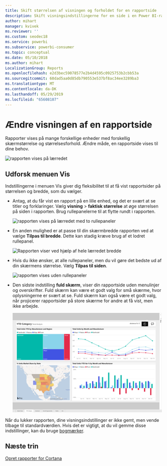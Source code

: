 ```yaml
---
title: Skift størrelsen af visningen og forholdet for en rapportside
description: Skift visningsindstillingerne for en side i en Power BI-rapport
author: mihart
manager: kvivek
ms.reviewer: ''
ms.custom: seodec18
ms.service: powerbi
ms.subservice: powerbi-consumer
ms.topic: conceptual
ms.date: 05/10/2018
ms.author: mihart
LocalizationGroup: Reports
ms.openlocfilehash: e2d3bec59078577e2b4d4595c0925753b2cbb53a
ms.sourcegitcommit: 60dad5aa0d85db790553e537bf8ac34ee3289ba3
ms.translationtype: MT
ms.contentlocale: da-DK
ms.lasthandoff: 05/29/2019
ms.locfileid: "65608107"
---
```

# <a name="change-the-display-of-a-report-page"></a>Ændre visningen af en rapportside
Rapporter vises på mange forskellige enheder med forskellig skærmstørrelse og størrelsesforhold.  Ændre måde, en rapportside vises til dine behov.    

![rapporten vises på lærredet](media/end-user-report-view/power-bi-report.png)

## <a name="explore-the-view-menu"></a>Udforsk menuen Vis
Indstillingerne i menuen Vis giver dig fleksibilitet til at få vist rapportsider på størrelsen og bredde, som du vælger.

- Antag, at du får vist en rapport på en lille enhed, og det er svært at se titler og forklaringer.  Vælg **visning** > **faktisk størrelse** at øge størrelsen på siden i rapporten. Brug rullepanelerne til at flytte rundt i rapporten. 

    ![rapporten vises på lærredet med to rullepaneler](media/end-user-report-view/power-bi-actual-size-new.png)


- En anden mulighed er at passe til din skærmbredde rapporten ved at vælge **Tilpas til bredde**. Dette kan stadig kræve brug af et lodret rullepanel.

  ![Rapporten viser ved hjælp af hele lærredet bredde](media/end-user-report-view/power-bi-fit-to-width-new.png)

- Hvis du ikke ønsker, at alle rullepaneler, men du vil gøre det bedste ud af din skærmens størrelse.  Vælg **Tilpas til siden**.

   ![rapporten vises uden rullepaneler](media/end-user-report-view/power-bi-fit-to-width.png)

   
- Den sidste indstilling **fuld skærm**, viser din rapportside uden menulinjer og overskrifter. Fuld skærm kan være et godt valg for små skærme, hvor oplysningerne er svært at se.  Fuld skærm kan også være et godt valg, når projicerer rapportsider på store skærme for andre at få vist, men ikke arbejde.  

    ![Rapporten viser fuld skærm](media/end-user-report-view/power-bi-full-screen.png)

Når du lukker rapporten, dine visningsindstillinger er ikke gemt, men vende tilbage til standardværdien. Hvis det er vigtigt, at du vil gemme disse indstillinger, kan du bruge [bogmærker](end-user-bookmarks.md). 

## <a name="next-steps"></a>Næste trin
[Opret rapporter for Cortana](../service-cortana-answer-cards.md)
